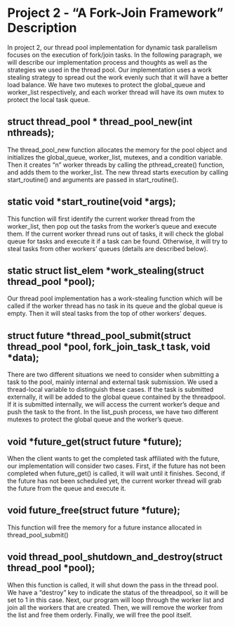 # Project 2 - “A Fork-Join Framework” Description
In project 2, our thread pool implementation for dynamic task parallelism focuses on the execution of fork/join tasks. In the following paragraph, we will describe our implementation process and thoughts as well as the strategies we used in the thread pool. Our implementation uses a work stealing strategy to spread out the work evenly such that it will have a better load balance. We have two mutexes to protect the global_queue and worker_list respectively, and each worker thread will have its own mutex to protect the local task queue.

## struct thread_pool * thread_pool_new(int nthreads);
The thread_pool_new function allocates the memory for the pool object and initializes the global_queue, worker_list, mutexes, and a condition variable. Then it creates “n” worker threads by calling the pthread_create() function, and adds them to the worker_list. The new thread starts execution by calling start_routine() and arguments are passed in start_routine().

## static void *start_routine(void *args);
This function will first identify the current worker thread from the worker_list, then pop out the tasks from the worker’s queue and execute them. If the current worker thread runs out of tasks, it will check the global queue for tasks and execute it if a task can be found. Otherwise, it will try to steal tasks from other workers’ queues (details are described below).

## static struct list_elem *work_stealing(struct thread_pool *pool);
Our thread pool implementation has a work-stealing function which will be called if the worker thread has no task in its queue and the global queue is empty. Then it will steal tasks from the top of other workers’ deques.

## struct future *thread_pool_submit(struct thread_pool *pool, fork_join_task_t task, void *data);
There are two different situations we need to consider when submitting a task to the pool, mainly internal and external task submission. We used a thread-local variable to distinguish these cases. If the task is submitted externally, it will be added to the global queue contained by the threadpool. If it is submitted internally, we will access the current worker’s deque and push the task to the front. In the list_push process, we have two different mutexes to protect the global queue and the worker’s queue.

## void *future_get(struct future *future);
When the client wants to get the completed task affiliated with the future, our implementation will consider two cases. First, if the future has not been completed when future_get() is called, it will wait until it finishes. Second, if the future has not been scheduled yet, the current worker thread will grab the future from the queue and execute it.

## void future_free(struct future *future);
This function will free the memory for a future instance allocated in thread_pool_submit()

## void thread_pool_shutdown_and_destroy(struct thread_pool *pool);
When this function is called, it will shut down the pass in the thread pool. We have a “destroy” key to indicate the status of the threadpool, so it will be set to 1 in this case. Next, our program will loop through the worker list and join all the workers that are created. Then, we will remove the worker from the list and free them orderly. Finally, we will free the pool itself.
